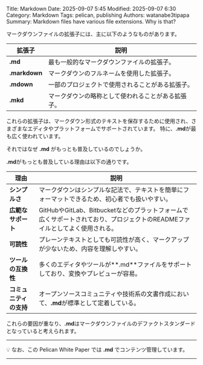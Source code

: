 Title: Markdown
Date: 2025-09-07 5:45
Modified: 2025-09-07 6:30
Category: Markdown
Tags: pelican, publishing
Authors: watanabe3tipapa
Summary: Markdown files have various file extensions. Why is that?



マークダウンファイルの拡張子には、主に以下のようなものがあります。

| 拡張子 | 説明 |
|--------|------|
| **.md** | 最も一般的なマークダウンファイルの拡張子。 |
| **.markdown** | マークダウンのフルネームを使用した拡張子。 |
| **.mdown** | 一部のプロジェクトで使用されることがある拡張子。 |
| **.mkd** | マークダウンの略称として使われることがある拡張子。 |

これらの拡張子は、マークダウン形式のテキストを保存するために使用され、さまざまなエディタやプラットフォームでサポートされています。
特に、**.md**が最も広く使われています。

それではなぜ **.md** がもっとも普及しているのでしょうか。

**.md**がもっとも普及している理由は以下の通りです。

| 理由 | 説明 |
|------|------|
| **シンプルさ** | マークダウンはシンプルな記法で、テキストを簡単にフォーマットできるため、初心者でも扱いやすい。 |
| **広範なサポート** | GitHubやGitLab、Bitbucketなどのプラットフォームで広くサポートされており、プロジェクトのREADMEファイルとしてよく使用される。 |
| **可読性** | プレーンテキストとしても可読性が高く、マークアップが少ないため、内容を理解しやすい。 |
| **ツールの互換性** | 多くのエディタやツールが**.md**ファイルをサポートしており、変換やプレビューが容易。 |
| **コミュニティの支持** | オープンソースコミュニティや技術系の文書作成において、**.md**が標準として定着している。 |

これらの要因が重なり、**.md**はマークダウンファイルのデファクトスタンダードとなっていると考えられます。

---

💡 なお、この Pelican White Paper では **.md** でコンテンツ管理しています。

---


